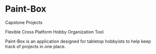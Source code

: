 # Paint-Box
Capstone Projects

Flexible Cross Platform Hobby Organization Tool

Paint-Box is an application designed for tabletop hobbyists to help keep track of projects in one place.